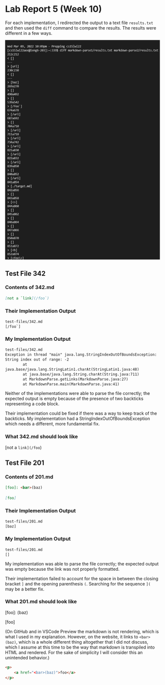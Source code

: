 # Lab Report 5 (Week 10)

For each implementation, I redirected the output to a text file `results.txt` and then used the `diff` command to compare the results. The results were different in a few ways.

![Differences](images/differences.png)

## Test File 342

### Contents of 342.md

```md
[not a `link](/foo`)
```

### Their Implementation Output

```text
test-files/342.md
[/foo`]
```

### My Implementation Output

```text
test-files/342.md
Exception in thread "main" java.lang.StringIndexOutOfBoundsException: String index out of range: -2
        at java.base/java.lang.StringLatin1.charAt(StringLatin1.java:48)
        at java.base/java.lang.String.charAt(String.java:711)
        at MarkdownParse.getLinks(MarkdownParse.java:27)
        at MarkdownParse.main(MarkdownParse.java:41)
```

Neither of the implementations were able to parse the file correctly; the expected output is empty because of the presence of two backticks representing a code block.

Their implementation could be fixed if there was a way to keep track of the backticks. My implementation had a StringIndexOutOfBoundsException which needs a different, more fundamental fix.

### What 342.md should look like

[not a `link](/foo`)

## Test File 201

### Contents of 201.md

```md
[foo]: <bar>(baz)

[foo]
```

### Their Implementation Output

```text
test-files/201.md
[baz]
```

### My Implementation Output

```text
test-files/201.md
[]
```

My implementation was able to parse the file correctly; the expected output was empty because the link was not properly formatted.

Their implementation failed to account for the space in between the closing bracket `]` and the opening parenthesis `(`. Searching for the sequence `](` may be a better fix.

### What 201.md should look like

[foo]: <bar>(baz)

[foo]

(On GitHub and in VSCode Preview the markdown is not rendering, which is what I used in my explanation. However, on the website, it links to `<bar>(baz)`, which is a whole different thing altogether that I did not discuss, which I assume at this time to be the way that markdown is transpiled into HTML and rendered. For the sake of simplicity I will consider this an unintended behavior.)

```html
<p>
    <a href="<bar>(baz)">foo</a>
</p>
```
